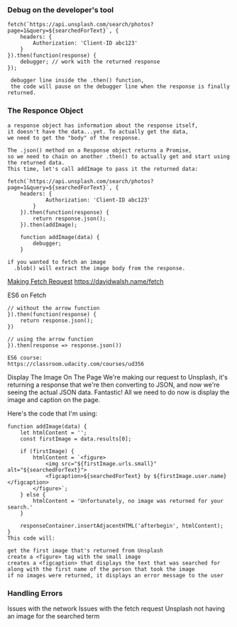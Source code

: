 ### Debug on the developer's tool

    fetch(`https://api.unsplash.com/search/photos?page=1&query=${searchedForText}`, {
        headers: {
            Authorization: 'Client-ID abc123'
        }
    }).then(function(response) {
        debugger; // work with the returned response
    });

     debugger line inside the .then() function, 
     the code will pause on the debugger line when the response is finally returned.
 
 
 ### The Responce Object
 
    a response object has information about the response itself, 
    it doesn't have the data...yet. To actually get the data, 
    we need to get the "body" of the response.
  
    The .json() method on a Response object returns a Promise, 
    so we need to chain on another .then() to actually get and start using the returned data. 
    This time, let's call addImage to pass it the returned data:

    fetch(`https://api.unsplash.com/search/photos?page=1&query=${searchedForText}`, {
        headers: {
                Authorization: 'Client-ID abc123'
            }
        }).then(function(response) {
            return response.json();
        }).then(addImage);

        function addImage(data) {
            debugger;
        }

    if you wanted to fetch an image
      .blob() will extract the image body from the response.
  
[Making Fetch Request](https://developer.mozilla.org/en-US/docs/Web/API/Fetch_API/Using_Fetch#Making_fetch_requests)
https://davidwalsh.name/fetch

ES6 on Fetch

    // without the arrow function
    }).then(function(response) {
        return response.json();
    })

    // using the arrow function
    }).then(response => response.json())

    ES6 course:
    https://classroom.udacity.com/courses/ud356

Display The Image On The Page
We're making our request to Unsplash, 
it's returning a response that we're then converting to JSON, 
and now we're seeing the actual JSON data. Fantastic! 
All we need to do now is display the image and caption on the page.

Here's the code that I'm using:

    function addImage(data) {
        let htmlContent = '';
        const firstImage = data.results[0];

        if (firstImage) {
            htmlContent = `<figure>
                <img src="${firstImage.urls.small}" alt="${searchedForText}">
                <figcaption>${searchedForText} by ${firstImage.user.name}</figcaption>
            </figure>`;
        } else {
            htmlContent = 'Unfortunately, no image was returned for your search.'
        }

        responseContainer.insertAdjacentHTML('afterbegin', htmlContent);
    }
    This code will:

    get the first image that's returned from Unsplash
    create a <figure> tag with the small image
    creates a <figcaption> that displays the text that was searched for along with the first name of the person that took the image
    if no images were returned, it displays an error message to the user

### Handling Errors

Issues with the network
Issues with the fetch request
Unsplash not having an image for the searched term
    
